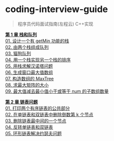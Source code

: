 # coding-interview-guide

> 程序员代码面试指南(左程云) C++实现

**[第 1 章 栈和队列](https://github.com/younglionwell/programmer-code-interview-guide/tree/master/src/ch1_stack_and_queue)**  
[01. 设计一个有 getMin 功能的栈](https://github.com/younglionwell/programmer-code-interview-guide/blob/master/src/ch1_stack_and_queue/01_getMin_stack.cpp)  
[02. 由两个栈组成队列](https://github.com/younglionwell/programmer-code-interview-guide/blob/master/src/02_implement_queue_using_stacks.cpp)   
[03. 猫狗队列](https://github.com/younglionwell/programmer-code-interview-guide/blob/master/src/ch1_stack_and_queue/03_the_queue_of_dogs_and_cats.cpp)  
[04. 用一个栈实现另一个栈的排序](https://github.com/younglionwell/programmer-code-interview-guide/blob/master/src/ch1_stack_and_queue/04_sort_stack.cpp)  
[05. 用栈求解汉诺塔问题](https://github.com/younglionwell/programmer-code-interview-guide/blob/master/src/ch1_stack_and_queue/05_hanoi_problem.cpp)  
[06. 生成窗口最大值数组](https://github.com/younglionwell/programmer-code-interview-guide/blob/master/src/ch1_stack_and_queue/06_sliding_window_maximum.cpp)  
[07. 构造数组的 MaxTree](https://github.com/younglionwell/programmer-code-interview-guide/blob/master/src/ch1_stack_and_queue/07_maximum_binary_tree.cpp)  
[08. 求最大矩阵的大小](https://github.com/younglionwell/programmer-code-interview-guide/blob/master/src/ch1_stack_and_queue/08_maximal_rectangle.cpp)  
[09. 最大值减去最小值小于或等于 num 的子数组数量](https://github.com/younglionwell/programmer-code-interview-guide/blob/master/src/ch1_stack_and_queue/09_max_minus_min_el_num_subarray.cpp)  

**[第 2 章 链表问题](https://github.com/younglionwell/coding-interview-guide/tree/master/src/ch2_linked_list)**  
[01. 打印两个有序链表的公共部分](https://github.com/younglionwell/coding-interview-guide/blob/master/src/ch2_linked_list/01_print_ordered_list_comm_part.cpp)  
[02. 在单链表和双链表中删除倒数第 k 个节点](https://github.com/younglionwell/coding-interview-guide/blob/master/src/ch2_linked_list/02_remove_nth_node_from_end_of_list.cpp)  
[03. 删除链表最中间的一个节点](https://github.com/younglionwell/coding-interview-guide/blob/master/src/ch2_linked_list/03_middle_of_the_linked_list.cpp)  
[04. 反转单链表和双链表](https://github.com/younglionwell/coding-interview-guide/blob/master/src/ch2_linked_list/04_reverse_linked_list.cpp)  
[05. 环形链表解决约瑟夫问题](https://github.com/younglionwell/coding-interview-guide/blob/master/src/ch2_linked_list/05_josephus_problem.cpp)  
